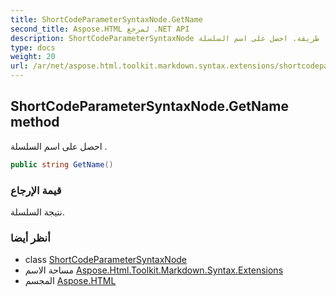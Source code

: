 ```yaml
---
title: ShortCodeParameterSyntaxNode.GetName
second_title: Aspose.HTML لمرجع .NET API
description: ShortCodeParameterSyntaxNode طريقة. احصل على اسم السلسلة .
type: docs
weight: 20
url: /ar/net/aspose.html.toolkit.markdown.syntax.extensions/shortcodeparametersyntaxnode/getname/
---
```

## ShortCodeParameterSyntaxNode.GetName method

احصل على اسم السلسلة .

```csharp
public string GetName()
```

### قيمة الإرجاع

نتيجة السلسلة.

### أنظر أيضا

* class [ShortCodeParameterSyntaxNode](../)
* مساحة الاسم [Aspose.Html.Toolkit.Markdown.Syntax.Extensions](../../shortcodeparametersyntaxnode/)
* المجسم [Aspose.HTML](../../../)


